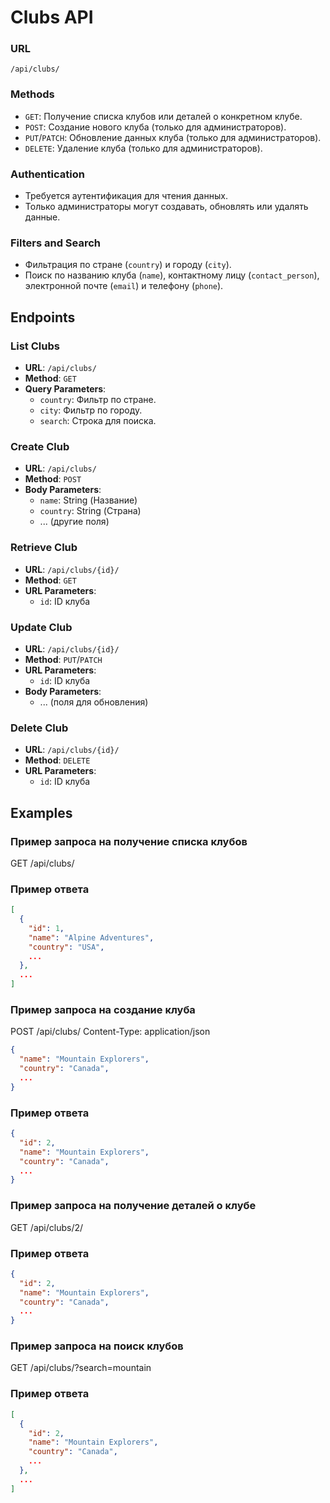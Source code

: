 # Clubs API

### URL

`/api/clubs/`

### Methods

- `GET`: Получение списка клубов или деталей о конкретном клубе.
- `POST`: Создание нового клуба (только для администраторов).
- `PUT`/`PATCH`: Обновление данных клуба (только для администраторов).
- `DELETE`: Удаление клуба (только для администраторов).

### Authentication

- Требуется аутентификация для чтения данных.
- Только администраторы могут создавать, обновлять или удалять данные.

### Filters and Search

- Фильтрация по стране (`country`) и городу (`city`).
- Поиск по названию клуба (`name`), контактному лицу (`contact_person`), электронной почте (`email`) и
  телефону (`phone`).

## Endpoints

### List Clubs

- **URL**: `/api/clubs/`
- **Method**: `GET`
- **Query Parameters**:
    - `country`: Фильтр по стране.
    - `city`: Фильтр по городу.
    - `search`: Строка для поиска.

### Create Club

- **URL**: `/api/clubs/`
- **Method**: `POST`
- **Body Parameters**:
    - `name`: String (Название)
    - `country`: String (Страна)
    - ... (другие поля)

### Retrieve Club

- **URL**: `/api/clubs/{id}/`
- **Method**: `GET`
- **URL Parameters**:
    - `id`: ID клуба

### Update Club

- **URL**: `/api/clubs/{id}/`
- **Method**: `PUT`/`PATCH`
- **URL Parameters**:
    - `id`: ID клуба
- **Body Parameters**:
    - ... (поля для обновления)

### Delete Club

- **URL**: `/api/clubs/{id}/`
- **Method**: `DELETE`
- **URL Parameters**:
    - `id`: ID клуба

## Examples

### Пример запроса на получение списка клубов

GET /api/clubs/

### Пример ответа

```json
[
  {
    "id": 1,
    "name": "Alpine Adventures",
    "country": "USA",
    ...
  },
  ...
]
```

### Пример запроса на создание клуба

POST /api/clubs/
Content-Type: application/json

```json
{
  "name": "Mountain Explorers",
  "country": "Canada",
  ...
}
```

### Пример ответа

```json
{
  "id": 2,
  "name": "Mountain Explorers",
  "country": "Canada",
  ...
}
```

### Пример запроса на получение деталей о клубе

GET /api/clubs/2/

### Пример ответа

```json
{
  "id": 2,
  "name": "Mountain Explorers",
  "country": "Canada",
  ...
}
```

### Пример запроса на поиск клубов

GET /api/clubs/?search=mountain

### Пример ответа

```json
[
  {
    "id": 2,
    "name": "Mountain Explorers",
    "country": "Canada",
    ...
  },
  ...
]
```